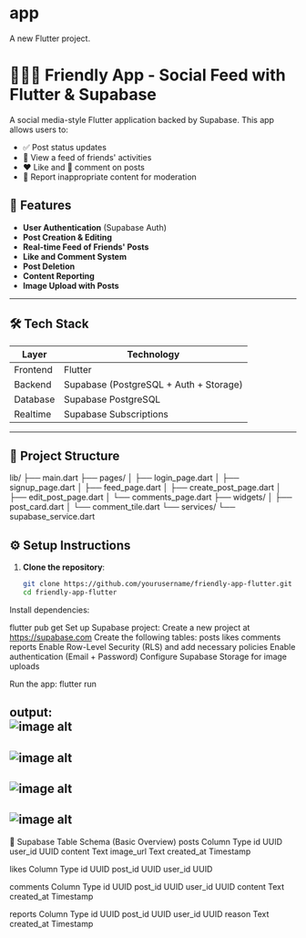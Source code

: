 # app

A new Flutter project.
# 🧑‍🤝‍🧑 Friendly App - Social Feed with Flutter & Supabase
 
A social media-style Flutter application backed by Supabase. This app allows users to:

- ✅ Post status updates
- 👀 View a feed of friends' activities 
- ❤️ Like and 💬 comment on posts
- 🚩 Report inappropriate content for moderation

## 🚀 Features 

- **User Authentication** (Supabase Auth)
- **Post Creation & Editing**
- **Real-time Feed of Friends' Posts**
- **Like and Comment System**
- **Post Deletion**
- **Content Reporting**
- **Image Upload with Posts**

---

## 🛠️ Tech Stack

| Layer        | Technology          |
|--------------|----------------------|
| Frontend     | Flutter              |
| Backend      | Supabase (PostgreSQL + Auth + Storage) |
| Database     | Supabase PostgreSQL  |
| Realtime     | Supabase Subscriptions |

---


## 🧩 Project Structure

lib/
├── main.dart
├── pages/
│ ├── login_page.dart
│ ├── signup_page.dart
│ ├── feed_page.dart
│ ├── create_post_page.dart
│ ├── edit_post_page.dart
│ └── comments_page.dart
├── widgets/
│ ├── post_card.dart 
│ └── comment_tile.dart
└── services/
└── supabase_service.dart


## ⚙️ Setup Instructions

1. **Clone the repository**:
 
   ```bash
   git clone https://github.com/yourusername/friendly-app-flutter.git
   cd friendly-app-flutter
Install dependencies:

flutter pub get
Set up Supabase project:
Create a new project at https://supabase.com
Create the following tables:
posts
likes
comments
reports
Enable Row-Level Security (RLS) and add necessary policies
Enable authentication (Email + Password)
Configure Supabase Storage for image uploads

Run the app:
flutter run

output:  
![image alt](https://github.com/Rachana16-2004/Friendly-app-flutter/blob/main/Screenshot%202025-07-22%20121435.png?raw=true)
---
![image alt](https://github.com/Rachana16-2004/Friendly-app-flutter/blob/main/Screenshot%202025-07-22%20111734.png?raw=true)
---
![image alt](https://github.com/Rachana16-2004/Friendly-app-flutter/blob/main/Screenshot%202025-07-22%20111832.png?raw=true)
---
![image alt](https://github.com/Rachana16-2004/Friendly-app-flutter/blob/main/Screenshot%202025-07-22%20111902.png?raw=true)
---

🔐 Supabase Table Schema (Basic Overview)
posts
Column	Type
id	UUID
user_id	UUID
content	Text
image_url	Text
created_at	Timestamp

likes
Column	Type
id	UUID
post_id	UUID
user_id	UUID

comments
Column	Type
id	UUID
post_id	UUID
user_id	UUID
content	Text
created_at	Timestamp

reports
Column	Type
id	UUID
post_id	UUID
user_id	UUID
reason	Text
created_at	Timestamp
